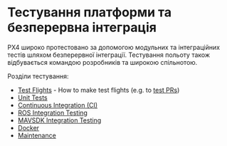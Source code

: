 # Тестування платформи та безперервна інтеграція

PX4 широко протестовано за допомогою модульних та інтеграційних тестів шляхом безперервної інтеграції.
Тестування польоту також відбувається командою розробників та широкою спільнотою.

Розділи тестування:

- [Test Flights](../test_and_ci/test_flights.md) - How to make test flights (e.g. to [test PRs](../contribute/code.md#pull-requests))
- [Unit Tests](../test_and_ci/unit_tests.md)
- [Continuous Integration (CI)](../test_and_ci/continous_integration.md)
- [ROS Integration Testing](../test_and_ci/integration_testing.md)
- [MAVSDK Integration Testing](../test_and_ci/integration_testing_mavsdk.md)
- [Docker](../test_and_ci/docker.md)
- [Maintenance](../test_and_ci/maintenance.md)
